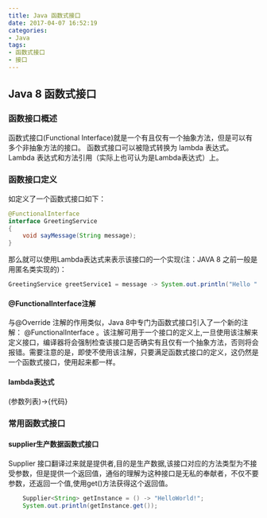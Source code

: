 ```yaml
---
title: Java 函数式接口
date: 2017-04-07 16:52:19
categories: 
- Java
tags: 
- 函数式接口
- 接口
---
```

## Java 8 函数式接口
### 函数接口概述
函数式接口(Functional Interface)就是一个有且仅有一个抽象方法，但是可以有多个非抽象方法的接口。
函数式接口可以被隐式转换为 lambda 表达式。
Lambda 表达式和方法引用（实际上也可认为是Lambda表达式）上。
<!--more-->
### 函数接口定义
如定义了一个函数式接口如下：
```Java
@FunctionalInterface
interface GreetingService 
{
    void sayMessage(String message);
}
```
那么就可以使用Lambda表达式来表示该接口的一个实现(注：JAVA 8 之前一般是用匿名类实现的)：

```Java
GreetingService greetService1 = message -> System.out.println("Hello " + message);
```
#### @FunctionalInterface注解

与@Override 注解的作用类似，Java 8中专门为函数式接口引入了一个新的注解： @FunctionalInterface 。该注解可用于一个接口的定义上,一旦使用该注解来定义接口，编译器将会强制检查该接口是否确实有且仅有一个抽象方法，否则将会报错。需要注意的是，即使不使用该注解，只要满足函数式接口的定义，这仍然是一个函数式接口，使用起来都一样。

#### lambda表达式
(参数列表)->{代码}

### 常用函数式接口

#### supplier生产数据函数式接口

Supplier 接口翻译过来就是提供者,目的是生产数据,该接口对应的方法类型为不接受参数，但是提供一个返回值，通俗的理解为这种接口是无私的奉献者，不仅不要参数，还返回一个值,使用get()方法获得这个返回值。
```Java
    Supplier<String> getInstance = () -> "HelloWorld!";
    System.out.println(getInstance.get());
```
